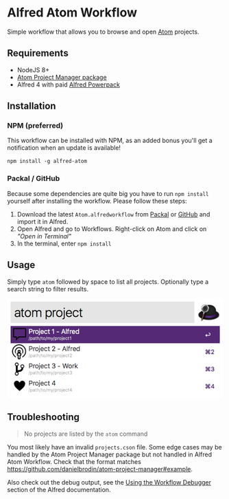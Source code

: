 # Alfred Atom Workflow

Simple workflow that allows you to browse and open [Atom](https://atom.io/) projects.

## Requirements

- NodeJS 8+
- [Atom Project Manager package](https://atom.io/packages/project-manager)
- Alfred 4 with paid [Alfred Powerpack](https://www.alfredapp.com/powerpack)

## Installation

### NPM (preferred)

This workflow can be installed with NPM, as an added bonus you'll get a notification when an update is available!

```shell
npm install -g alfred-atom
```

### Packal / GitHub

Because some dependencies are quite big you have to run `npm install` yourself after installing the workflow. Please follow these steps:

1. Download the latest `Atom.alfredworkflow` from [Packal](http://www.packal.org/workflow/atom) or [GitHub](https://github.com/Cloudstek/alfred-atom/releases) and import it in Alfred.
2. Open Alfred and go to Workflows. Right-click on Atom and click on *"Open in Terminal"*
3. In the terminal, enter `npm install`

## Usage

Simply type `atom` followed by space to list all projects. Optionally type a search string to filter results.

![alfred-atom](screenshot.png)

## Troubleshooting

> No projects are listed by the `atom` command

You most likely have an invalid `projects.cson` file. Some edge cases may be handled by the Atom Project Manager package but not handled in Alfred Atom Workflow. Check that the format matches https://github.com/danielbrodin/atom-project-manager#example.

Also check out the debug output, see the [Using the Workflow Debugger](https://www.alfredapp.com/help/workflows/advanced/debugger/) section of the Alfred documentation.

